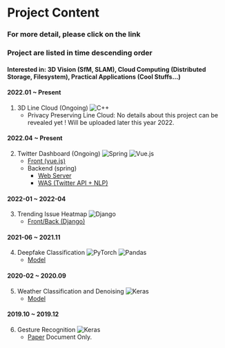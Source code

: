 # Project Content 
### For more detail, please click on the link 
### Project are listed in time descending order

#### Interested in: 3D Vision (SfM, SLAM), Cloud Computing (Distributed Storage, Filesystem), Practical Applications (Cool Stuffs...)


#### 2022.01 ~ Present
1. 3D Line Cloud (Ongoing) ![C++](https://img.shields.io/badge/c++-%2300599C.svg?style=flat-square&logo=appveyor&logoColor=white)
   - Privacy Preserving Line Cloud: No details about this project can be revealed yet ! Will be uploaded later this year 2022.


#### 2022.04 ~ Present
2. Twitter Dashboard (Ongoing) ![Spring](https://img.shields.io/badge/spring-%236DB33F.svg?style=flat-square&logo=appveyor&logoColor=white) ![Vue.js](https://img.shields.io/badge/vuejs-%2335495e.svg?style=flat-square&logo=appveyor&logoColor=%234FC08D)
   - [Front (vue.js)](https://github.com/jh27kim/chartDashbaord)
   - Backend (spring)
      - [Web Server](https://github.com/jh27kim/consumer)
      - [WAS (Twitter API + NLP)](https://github.com/jh27kim/producer)

#### 2022-01 ~ 2022-04
3. Trending Issue Heatmap ![Django](https://img.shields.io/badge/django-%23092E20.svg?style=flat-square&logo=appveyor&logoColor=white)
   - [Front/Back (Django)](https://github.com/jh27kim/NewsTreeMap)

#### 2021-06 ~ 2021.11
4. Deepfake Classification ![PyTorch](https://img.shields.io/badge/PyTorch-%23EE4C2C.svg?style=flat-square&logo=appveyor&logoColor=white) ![Pandas](https://img.shields.io/badge/pandas-%23150458.svg?style=flat-square&logo=appveyor&logoColor=white)
   - [Model](https://github.com/jh27kim/DeepFake) 

#### 2020-02 ~ 2020.09
5. Weather Classification and Denoising ![Keras](https://img.shields.io/badge/Keras-%23D00000.svg?style=flat-square&logo=appveyor&logoColor=white)
   - [Model](https://github.com/jh27kim/Classification-prior-to-Restoration)

#### 2019.10 ~ 2019.12
6. Gesture Recognition ![Keras](https://img.shields.io/badge/Keras-%23D00000.svg?style=flat-square&logo=appveyor&logoColor=white)
   - [Paper](https://github.com/jh27kim/Gesture) Document Only.
